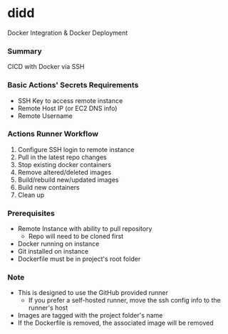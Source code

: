 # didd
Docker Integration & Docker Deployment

### Summary
CICD with Docker via SSH

### Basic Actions' Secrets Requirements
* SSH Key to access remote instance
* Remote Host IP (or EC2 DNS info)
* Remote Username

### Actions Runner Workflow
1. Configure SSH login to remote instance
2. Pull in the latest repo changes
3. Stop existing docker containers
4. Remove altered/deleted images
5. Build/rebuild new/updated images
6. Build new containers
7. Clean up

### Prerequisites
* Remote Instance with ability to pull repository
  * Repo will need to be cloned first
* Docker running on instance
* Git installed on instance
* Dockerfile must be in project's root folder

### Note
* This is designed to use the GitHub provided runner
  * If you prefer a self-hosted runner, move the ssh config info to the runner's host 
* Images are tagged with the project folder's name
* If the Dockerfile is removed, the associated image will be removed